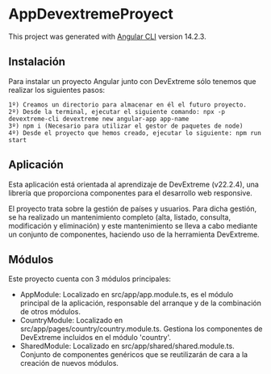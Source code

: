 # AppDevextremeProyect

This project was generated with [Angular CLI](https://github.com/angular/angular-cli) version 14.2.3.


## Instalación

Para instalar un proyecto Angular junto con DevExtreme sólo tenemos que realizar los siguientes pasos:

    1º) Creamos un directorio para almacenar en él el futuro proyecto.
    2º) Desde la terminal, ejecutar el siguiente comando: npx -p devextreme-cli devextreme new angular-app app-name
    3º) npm i (Necesario para utilizar el gestor de paquetes de node)
    4º) Desde el proyecto que hemos creado, ejecutar lo siguiente: npm run start


## Aplicación

Esta aplicación está orientada al aprendizaje de DevExtreme (v22.2.4), una librería que proporciona componentes para el desarrollo web responsive.

El proyecto trata sobre la gestión de países y usuarios. 
Para dicha gestión, se ha realizado un mantenimiento completo (alta, listado, consulta, modificación y eliminación) y este mantenimiento se lleva a cabo mediante un conjunto de
componentes, haciendo uso de la herramienta DevExtreme.


## Módulos

Este proyecto cuenta con 3 módulos principales:

- AppModule: Localizado en src/app/app.module.ts, es el módulo principal de la aplicación, responsable del arranque y de la combinación de otros módulos.
- CountryModule: Localizado en src/app/pages/country/country.module.ts. Gestiona los componentes de DevExtreme incluidos en el módulo 'country'.
- SharedModule: Localizado en src/app/shared/shared.module.ts. Conjunto de componentes genéricos que se reutilizarán de cara a la creación de nuevos módulos.
